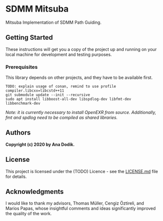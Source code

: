 # SDMM Mitsuba

Mitsuba Implementation of SDMM Path Guiding.

## Getting Started

These instructions will get you a copy of the project up and running on your local machine for development and testing purposes.

### Prerequisites

This library depends on other projects, and they have to be available first.

```
TODO: explain usage of conan, remind to use profile compiler.libcxx=libcstd++11
git submodule update --init --recursive
sudo apt install libboost-all-dev libspdlog-dev libfmt-dev libbenchmark-dev
```
*Note: it is currently necessary to install OpenEXR from source. Additionally, fmt and spdlog need to be compiled as shared libraries.*

## Authors

**Copyright (c) 2020 by Ana Dodik.** 

## License

This project is licensed under the (TODO) Licence - see the [LICENSE.md](LICENSE.md) file for details.

## Acknowledgments


I would like to thank my advisors, Thomas Müller, Cengiz Öztireli, and Marios Papas, whose insightful comments and ideas significantly improved the quality of the work.
